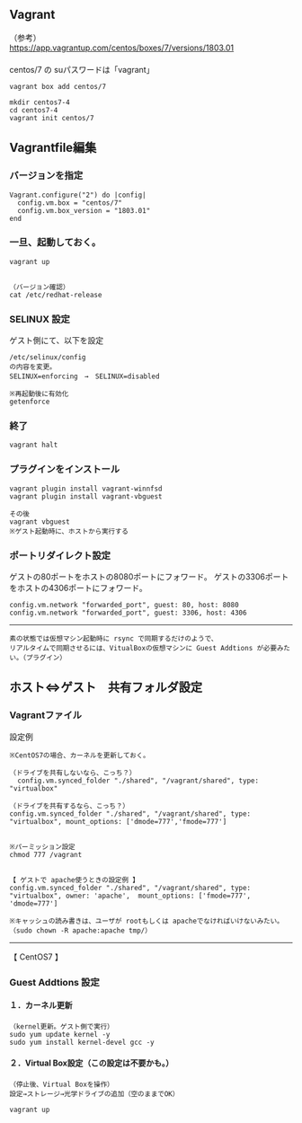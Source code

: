 ## Vagrant
（参考）  
<https://app.vagrantup.com/centos/boxes/7/versions/1803.01>  
　  
centos/7 の suパスワードは「vagrant」
```
vagrant box add centos/7

mkdir centos7-4
cd centos7-4
vagrant init centos/7
```
## Vagrantfile編集

### バージョンを指定
```
Vagrant.configure("2") do |config|
  config.vm.box = "centos/7"
  config.vm.box_version = "1803.01"
end
```
### 一旦、起動しておく。
```
vagrant up


（バージョン確認）
cat /etc/redhat-release
```

### SELINUX 設定
ゲスト側にて、以下を設定
```
/etc/selinux/config
の内容を変更。
SELINUX=enforcing　→　SELINUX=disabled

※再起動後に有効化
getenforce
```

### 終了
```
vagrant halt
```

### プラグインをインストール
```
vagrant plugin install vagrant-winnfsd
vagrant plugin install vagrant-vbguest

その後
vagrant vbguest
※ゲスト起動時に、ホストから実行する
```

### ポートリダイレクト設定
ゲストの80ポートをホストの8080ポートにフォワード。
ゲストの3306ポートをホストの4306ポートにフォワード。
```
config.vm.network "forwarded_port", guest: 80, host: 8080
config.vm.network "forwarded_port", guest: 3306, host: 4306
```

_______________________________________________
```
素の状態では仮想マシン起動時に rsync で同期するだけのようで、
リアルタイムで同期させるには、VitualBoxの仮想マシンに Guest Addtions が必要みたい。（プラグイン）
```

## ホスト⇔ゲスト　共有フォルダ設定

### Vagrantファイル
設定例
```
※CentOS7の場合、カーネルを更新しておく。

（ドライブを共有しないなら、こっち？）
  config.vm.synced_folder "./shared", "/vagrant/shared", type: "virtualbox"

（ドライブを共有するなら、こっち？）
config.vm.synced_folder "./shared", "/vagrant/shared", type: "virtualbox", mount_options: ['dmode=777','fmode=777']


※パーミッション設定
chmod 777 /vagrant


【 ゲストで apache使うときの設定例 】
config.vm.synced_folder "./shared", "/vagrant/shared", type: "virtualbox", owner: 'apache',  mount_options: ['fmode=777', 'dmode=777']

※キャッシュの読み書きは、ユーザが rootもしくは apacheでなければいけないみたい。（sudo chown -R apache:apache tmp/）
```


_______________________________
【 CentOS7 】
### Guest Addtions 設定
#### １．カーネル更新
```
（kernel更新。ゲスト側で実行）
sudo yum update kernel -y
sudo yum install kernel-devel gcc -y
```

#### ２．Virtual Box設定（この設定は不要かも。）
```
（停止後、Virtual Boxを操作）
設定→ストレージ→光学ドライブの追加（空のままでOK）

vagrant up
```
